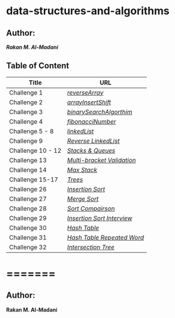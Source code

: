 # data-structures-and-algorithms
## Author: 
***Rakan M. Al-Madani***

## Table of Content

| Title | URL |
| -------- | -----------|
| Challenge 1 | *[reverseArray](./Challenge1/README.md)*
| Challenge 2 | *[arrayInsertShift](./Challenge2/README.md)* |
| Challenge 3 | *[binarySearchAlgorthim](./Challenge3/README.md)* |
| Challenge 4 | *[fibonacciNumber](./Challenge4/README.md)* |
| Challenge 5 - 8 | *[linkedList](./Challenge5/README.md)* |
| Challenge 9 | *[Reverse LinkedList](./Challenge9/README.md)* |
| Challenge 10 - 12 | *[Stacks & Queues ](./Challenge10/README.md)* |
| Challenge 13 | *[Multi-bracket Validation](./Challenge13/README.md)* |
| Challenge 14 | *[Max Stack](./Challenge14/README.md)* |
| Challenge 15-17 | *[Trees](./Challenge15/README.md)* |
| Challenge 26 | *[Insertion Sort](./Challenge26/README.md)* |
| Challenge 27 | *[Merge Sort](./Challenge27/README.md)* |
| Challenge 28 | *[Sort Compairson](./Challenge28/README.md)* |
| Challenge 29 | *[Insertion Sort Interview](./Challenge29/README.md)* |
| Challenge 30 | *[Hash Table](./Challenge30/README.md)* |
| Challenge 31 | *[Hash Table Repeated Word](./Challenge31/README.md)* |
| Challenge 32 | *[Intersection Tree](./Challenge32/README.md)* |
=======
=======

## Author: 
**Rakan M. Al-Madani**

